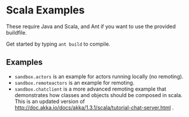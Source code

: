 Scala Examples
==============

These require Java and Scala, and Ant if you want to use the provided buildfile.

Get started by typing `ant build` to compile.

Examples
--------
- `sandbox.actors` is an example for actors running locally (no remoting).
- `sandbox.remoteactors` is an example for remoting.
- `sandbox.chatclient` is a more advanced remoting example that demonstrates how classes and objects should be composed in scala. This is an updated version of http://doc.akka.io/docs/akka/1.3.1/scala/tutorial-chat-server.html .
